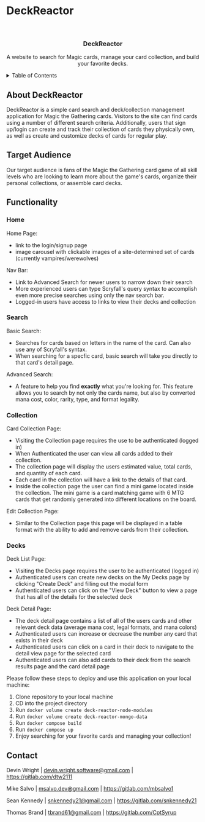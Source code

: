 # DeckReactor

<!-- PROJECT LOGO -->
<br />
<div align="center">

  <h3 align="center">DeckReactor</h3>

  <p align="center">
    A website to search for Magic cards, manage your card collection, and build your favorite decks.
</div>

<!-- TABLE OF CONTENTS -->
<details>
  <summary>Table of Contents</summary>
  <ol>
    <li><a href="#about-deckreactor">About DeckReactor</a></li>
    <li><a href="#target-audience">Target Audience</a></li>
    <li>
      <a href="#functionality">Functionality</a>
      <ul>
        <li><a href="#home">Home</a></li>
        <li><a href="#search">Search</a></li>
        <li><a href="#collection">Collection</a></li>
        <li><a href="#decks">Decks</a></li>
      </ul>
    </li>
  </ol>
</details>

<!-- ABOUT THE PROJECT -->

## About DeckReactor

DeckReactor is a simple card search and deck/collection management application for Magic the Gathering cards. Visitors to the site can find cards using a number of different search criteria. Additionally, users that sign up/login can create and track their collection of cards they physically own, as well as create and customize decks of cards for regular play.

## Target Audience

Our target audience is fans of the Magic the Gathering card game of all skill levels who are looking to learn more about the game's cards, organize their personal collections, or assemble card decks.

## Functionality

### Home

Home Page:

- link to the login/signup page
- image carousel with clickable images of a site-determined set of cards (currently vampires/werewolves)

Nav Bar:

- Link to Advanced Search for newer users to narrow down their search
- More experienced users can type Scryfall's query syntax to accomplish even more precise searches using only the nav search bar.
- Logged-in users have access to links to view their decks and collection

### Search

Basic Search:

- Searches for cards based on letters in the name of the card. Can also use any of Scryfall's syntax.
- When searching for a specfic card, basic search will take you directly to that card's detail page.

Advanced Search:

- A feature to help you find **exactly** what you're looking for. This feature allows you to search by not only the cards name, but also by converted mana cost, color, rarity, type, and format legality.

### Collection

Card Collection Page:

- Visiting the Collection page requires the use to be authenticated (logged in)
- When Authenticated the user can view all cards added to their collection.
- The collection page will display the users estimated value, total cards, and quantity of each card.
- Each card in the collection will have a link to the details of that card.
- Inside the collection page the user can find a mini game located inside the collection.
  The mini game is a card matching game with 6 MTG cards that get randomly generated into different locations on the board.

Edit Collection Page:

- Similar to the Collection page this page will be displayed in a table format with the ability to add and remove cards from their collection.

### Decks

Deck List Page:

- Visiting the Decks page requires the user to be authenticated (logged in)
- Authenticated users can create new decks on the My Decks page by clicking "Create Deck" and filling out the modal form
- Authenticated users can click on the "View Deck" button to view a page that has all of the details for the selected deck

Deck Detail Page:

- The deck detail page contains a list of all of the users cards and other relevant deck data (average mana cost, legal formats, and mana colors)
- Authenticated users can increase or decrease the number any card that exists in their deck
- Authenticated users can click on a card in their deck to navigate to the detail view page for the selected card
- Authenticated users can also add cards to their deck from the search results page and the card detail page

<!-- Getting Started -->

Please follow these steps to deploy and use this application on your local machine:

1. Clone repository to your local machine
2. CD into the project directory
3. Run `docker volume create deck-reactor-node-modules`
4. Run `docker volume create deck-reactor-mongo-data`
5. Run `docker compose build`
6. Run `docker compose up`
7. Enjoy searching for your favorite cards and managing your collection!

<!-- Contact -->

## Contact

Devin Wright | <devin.wright.software@gmail.com> | <https://gitlab.com/dtw2111>

Mike Salvo | <msalvo.dev@gmail.com> | <https://gitlab.com/mbsalvo1>

Sean Kennedy | <snkennedy21@gmail.com> | <https://gitlab.com/snkennedy21>

Thomas Brand | <tbrand61@gmail.com> | <https://gitlab.com/CptSyrup>
